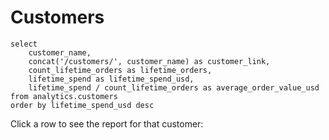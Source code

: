 # Customers

```customers
select 
    customer_name, 
    concat('/customers/', customer_name) as customer_link,
    count_lifetime_orders as lifetime_orders, 
    lifetime_spend as lifetime_spend_usd,
    lifetime_spend / count_lifetime_orders as average_order_value_usd
from analytics.customers
order by lifetime_spend_usd desc
```

Click a row to see the report for that customer:
<DataTable data={customers} search=true link=customer_link showLinkCol=false>
    <Column id=customer_name/>
    <Column id=lifetime_orders/>
    <Column id=lifetime_spend_usd/>
    <Column id=average_order_value_usd/>
</DataTable>